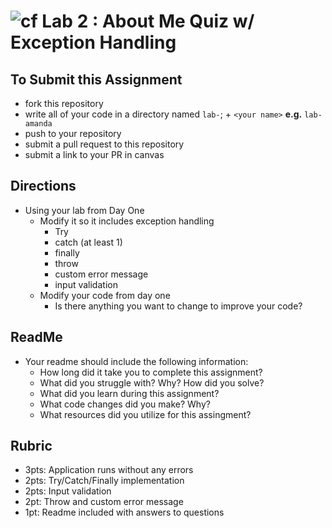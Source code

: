 ![cf](http://i.imgur.com/7v5ASc8.png) Lab 2 : About Me Quiz w/ Exception Handling
=====================================

## To Submit this Assignment
- fork this repository
- write all of your code in a directory named `lab-`; + `<your name>` **e.g.** `lab-amanda`
- push to your repository
- submit a pull request to this repository
- submit a link to your PR in canvas

## Directions
- Using your lab from Day One
	- Modify it so it includes exception handling
      - Try
      - catch (at least 1)
      - finally
      - throw
      - custom error message
      - input validation
    - Modify your code from day one
      - Is there anything you want to change to improve your code?

## ReadMe
- Your readme should include the following information:
	- How long did it take you to complete this assignment?
	- What did you struggle with? Why? How did you solve?
	- What did you learn during this assignment?
    - What code changes did you make? Why?
    - What resources did you utilize for this assingment?

## Rubric
- 3pts: Application runs without any errors
- 2pts: Try/Catch/Finally implementation
- 2pts: Input validation
- 2pt: Throw and custom error message
- 1pt: Readme included with answers to questions
